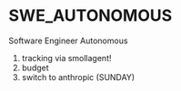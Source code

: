 # SWE_AUTONOMOUS
Software Engineer Autonomous


1. tracking via smollagent!
2. budget
3. switch to anthropic (SUNDAY)
